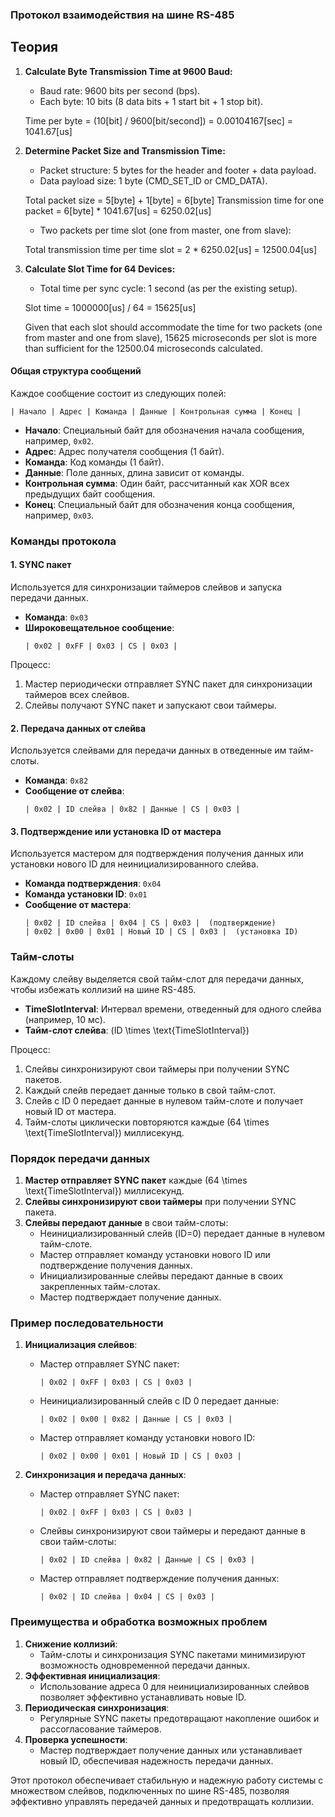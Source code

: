 ### Протокол взаимодействия на шине RS-485

## Теория

1. **Calculate Byte Transmission Time at 9600 Baud:**
    - Baud rate: 9600 bits per second (bps).
    - Each byte: 10 bits (8 data bits + 1 start bit + 1 stop bit).

    Time per byte = (10[bit] / 9600[bit/second]) = 0.00104167[sec] = 1041.67[us]

2. **Determine Packet Size and Transmission Time:**
    - Packet structure: 5 bytes for the header and footer + data payload.
    - Data payload size: 1 byte (CMD_SET_ID or CMD_DATA).

    Total packet size = 5[byte] + 1[byte] = 6[byte]
	Transmission time for one packet = 6[byte] * 1041.67[us] = 6250.02[us]
   
    - Two packets per time slot (one from master, one from slave):

	Total transmission time per time slot = 2 * 6250.02[us] = 12500.04[us]

3. **Calculate Slot Time for 64 Devices:**
    - Total time per sync cycle: 1 second (as per the existing setup).

	Slot time = 1000000[us] / 64 = 15625[us]
    
    Given that each slot should accommodate the time for two packets (one from master and one from slave), 
	15625 microseconds per slot is more than sufficient for the 12500.04 microseconds calculated.

#### Общая структура сообщений

Каждое сообщение состоит из следующих полей:
```
| Начало | Адрес | Команда | Данные | Контрольная сумма | Конец |
```
- **Начало**: Специальный байт для обозначения начала сообщения, например, `0x02`.
- **Адрес**: Адрес получателя сообщения (1 байт).
- **Команда**: Код команды (1 байт).
- **Данные**: Поле данных, длина зависит от команды.
- **Контрольная сумма**: Один байт, рассчитанный как XOR всех предыдущих байт сообщения.
- **Конец**: Специальный байт для обозначения конца сообщения, например, `0x03`.

### Команды протокола

#### 1. SYNC пакет

Используется для синхронизации таймеров слейвов и запуска передачи данных.

- **Команда**: `0x03`
- **Широковещательное сообщение**:
  ```
  | 0x02 | 0xFF | 0x03 | CS | 0x03 |
  ```

Процесс:
1. Мастер периодически отправляет SYNC пакет для синхронизации таймеров всех слейвов.
2. Слейвы получают SYNC пакет и запускают свои таймеры.

#### 2. Передача данных от слейва

Используется слейвами для передачи данных в отведенные им тайм-слоты.

- **Команда**: `0x82`
- **Сообщение от слейва**:
  ```
  | 0x02 | ID слейва | 0x82 | Данные | CS | 0x03 |
  ```

#### 3. Подтверждение или установка ID от мастера

Используется мастером для подтверждения получения данных или установки нового ID для неинициализированного слейва.

- **Команда подтверждения**: `0x04`
- **Команда установки ID**: `0x01`
- **Сообщение от мастера**:
  ```
  | 0x02 | ID слейва | 0x04 | CS | 0x03 |  (подтверждение)
  | 0x02 | 0x00 | 0x01 | Новый ID | CS | 0x03 |  (установка ID)
  ```

### Тайм-слоты

Каждому слейву выделяется свой тайм-слот для передачи данных, чтобы избежать коллизий на шине RS-485.

- **TimeSlotInterval**: Интервал времени, отведенный для одного слейва (например, 10 мс).
- **Тайм-слот слейва**: \(ID \times \text{TimeSlotInterval}\)

Процесс:
1. Слейвы синхронизируют свои таймеры при получении SYNC пакетов.
2. Каждый слейв передает данные только в свой тайм-слот.
3. Слейв с ID 0 передает данные в нулевом тайм-слоте и получает новый ID от мастера.
4. Тайм-слоты циклически повторяются каждые \(64 \times \text{TimeSlotInterval}\) миллисекунд.

### Порядок передачи данных

1. **Мастер отправляет SYNC пакет** каждые \(64 \times \text{TimeSlotInterval}\) миллисекунд.
2. **Слейвы синхронизируют свои таймеры** при получении SYNC пакета.
3. **Слейвы передают данные** в свои тайм-слоты:
   - Неинициализированный слейв (ID=0) передает данные в нулевом тайм-слоте.
   - Мастер отправляет команду установки нового ID или подтверждение получения данных.
   - Инициализированные слейвы передают данные в своих закрепленных тайм-слотах.
   - Мастер подтверждает получение данных.

### Пример последовательности

1. **Инициализация слейвов**:
   - Мастер отправляет SYNC пакет:
     ```
     | 0x02 | 0xFF | 0x03 | CS | 0x03 |
     ```
   - Неинициализированный слейв с ID 0 передает данные:
     ```
     | 0x02 | 0x00 | 0x82 | Данные | CS | 0x03 |
     ```
   - Мастер отправляет команду установки нового ID:
     ```
     | 0x02 | 0x00 | 0x01 | Новый ID | CS | 0x03 |
     ```

2. **Синхронизация и передача данных**:
   - Мастер отправляет SYNC пакет:
     ```
     | 0x02 | 0xFF | 0x03 | CS | 0x03 |
     ```
   - Слейвы синхронизируют свои таймеры и передают данные в свои тайм-слоты:
     ```
     | 0x02 | ID слейва | 0x82 | Данные | CS | 0x03 |
     ```
   - Мастер отправляет подтверждение получения данных:
     ```
     | 0x02 | ID слейва | 0x04 | CS | 0x03 |
     ```

### Преимущества и обработка возможных проблем

1. **Снижение коллизий**:
   - Тайм-слоты и синхронизация SYNC пакетами минимизируют возможность одновременной передачи данных.
2. **Эффективная инициализация**:
   - Использование адреса 0 для неинициализированных слейвов позволяет эффективно устанавливать новые ID.
3. **Периодическая синхронизация**:
   - Регулярные SYNC пакеты предотвращают накопление ошибок и рассогласование таймеров.
4. **Проверка успешности**:
   - Мастер подтверждает получение данных или устанавливает новый ID, обеспечивая надежность передачи данных.

Этот протокол обеспечивает стабильную и надежную работу системы с множеством слейвов, подключенных по шине RS-485, позволяя эффективно управлять передачей данных и предотвращать коллизии.
